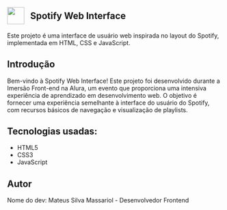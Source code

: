 <h2 style="display: flex; align-items: center;"><img src="https://massasm.github.io/Imersao-Alura-Spotify/src/assets/icons/favicon.png" width="40"> Spotify Web Interface</h2>
Este projeto é uma interface de usuário web inspirada no layout do Spotify, implementada em HTML, CSS e JavaScript.

<h2>Introdução</h2>
Bem-vindo à Spotify Web Interface! Este projeto foi desenvolvido durante a Imersão Front-end na Alura, um evento que proporciona uma intensiva experiência de aprendizado em desenvolvimento web. O objetivo é fornecer uma experiência semelhante à interface do usuário do Spotify, com recursos básicos de navegação e visualização de playlists.

<h2>Tecnologias usadas:</h2>
<ul>
  <li>HTML5</li>
 <li>CSS3</li>
 <li>JavaScript</li>
</ul>
<h2>Autor</h2>
Nome do dev: Mateus Silva Massariol - Desenvolvedor Frontend
<style type="text/css">
h2 {
    display: flex;
    align-items: center;
    gap: 14px;
}
</style>
